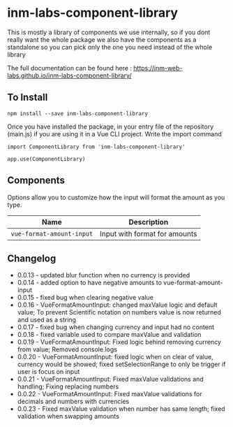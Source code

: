 # inm-labs-component-library

This is mostly a library of components we use internally, so if you dont really want the whole package we also have
the components as a standalone so you can pick only the one you need instead of the whole library

The full documentation can be found here : https://inm-web-labs.github.io/inm-labs-component-library/

## To Install
```
npm install --save inm-labs-component-library
```
Once you have installed the package, in your entry file of the repository (main.js) if you are using it in a Vue CLI project. Write the import command

```
import ComponentLibrary from 'inm-labs-component-library'

app.use(ComponentLibrary)
```

## Components

Options allow you to customize how the input will format the amount as you type.

| Name | Description |
| :----------------: | :-----------:  |
| `vue-format-amount-input` | Input with format for amounts |

## Changelog

- 0.0.13 - updated blur function when no currency is provided
- 0.0.14 - added option to have negative amounts to vue-format-amount-input
- 0.0.15 - fixed bug when clearing negative value
- 0.0.16 - VueFormatAmountInput: changed maxValue logic and default value; To prevent Scientific notation on numbers value is now returned and used as a string
- 0.0.17 - fixed bug when changing currency and input had no content
- 0.0.18 - fixed variable used to compare maxValue and validation
- 0.0.19 - VueFormatAmountInput: Fixed logic behind removing currency from value; Removed console.logs
- 0.0.20 - VueFormatAmountInput: fixed logic when on clear of value, currency would be showed; fixed setSelectionRange to only be trigger if user is focus on input
- 0.0.21 - VueFormatAmountInput: Fixed maxValue validations and handling; Fixing replacing numbers
- 0.0.22 - VueFormatAmountInput: Fixed maxValue validations for decimals and numbers with currencies
- 0.0.23 - Fixed maxValue validation when number has same length; fixed validation when swapping amounts
